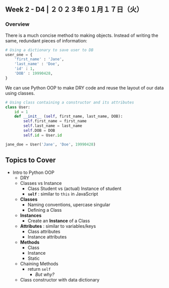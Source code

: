 ## **Week 2 - D4** | ２０２３年０１月１７日（火）

### Overview
There is a much concise method to making objects. Instead of writing the same, redundant pieces of information:

```py
# Using a dictionary to save user to DB
user_one = {
    'first_name' : 'Jane',
    'last_name' : 'Doe',
    'id' : 1,
    'DOB' : 19990428,
}
```

We can use Python OOP to make DRY code and reuse the layout of our data using classes.

```py
# Using class containing a constructor and its attributes
class User:
    id = 1
    def __init__ (self, first_name, last_name, DOB):
        self.first_name = first_name
        self.last_name = last_name
        self.DOB = DOB
        self.id = User.id

jane_doe = User('Jane', 'Doe', 19990428)
```

## Topics to Cover
- Intro to Python OOP
    - DRY
    - Classes vs Instance
        - Class Student vs (actual) Instance of student
        - **`self`** : similar to `this` in JavaScript
    - **Classes**
        - Naming conventions, upercase singular
        - Defining a Class
    - **Instances**
        - Create an **Instance** of a Class
    - **Attributes** : similar to variables/keys
        - Class attributes
        - Instance attributes
    - **Methods**
        - Class
        - Instance
        - Static
    - Chaining Methods
        - return `self`
            - _But why?_
    - Class constructor with data dictionary

